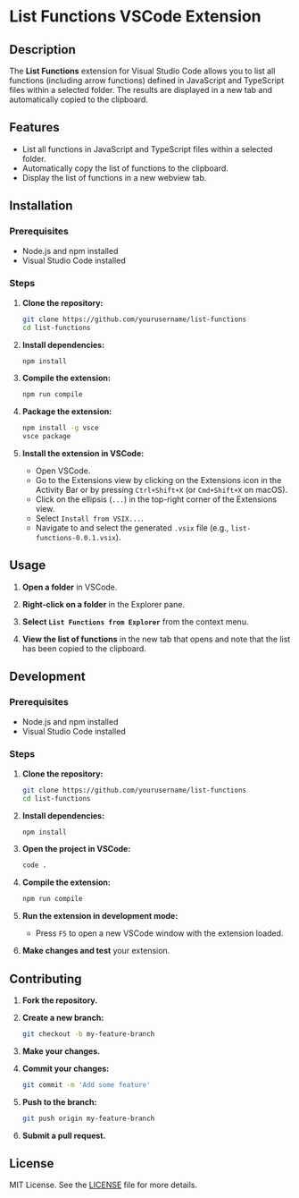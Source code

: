 # List Functions VSCode Extension

## Description

The **List Functions** extension for Visual Studio Code allows you to list all functions (including arrow functions) defined in JavaScript and TypeScript files within a selected folder. The results are displayed in a new tab and automatically copied to the clipboard.

## Features

- List all functions in JavaScript and TypeScript files within a selected folder.
- Automatically copy the list of functions to the clipboard.
- Display the list of functions in a new webview tab.

## Installation

### Prerequisites

- Node.js and npm installed
- Visual Studio Code installed

### Steps

1. **Clone the repository:**

   ```bash
   git clone https://github.com/yourusername/list-functions
   cd list-functions
   ```

2. **Install dependencies:**

   ```bash
   npm install
   ```

3. **Compile the extension:**

   ```bash
   npm run compile
   ```

4. **Package the extension:**

   ```bash
   npm install -g vsce
   vsce package
   ```

5. **Install the extension in VSCode:**

   - Open VSCode.
   - Go to the Extensions view by clicking on the Extensions icon in the Activity Bar or by pressing `Ctrl+Shift+X` (or `Cmd+Shift+X` on macOS).
   - Click on the ellipsis (`...`) in the top-right corner of the Extensions view.
   - Select `Install from VSIX...`.
   - Navigate to and select the generated `.vsix` file (e.g., `list-functions-0.0.1.vsix`).

## Usage

1. **Open a folder** in VSCode.

2. **Right-click on a folder** in the Explorer pane.

3. **Select `List Functions from Explorer`** from the context menu.

4. **View the list of functions** in the new tab that opens and note that the list has been copied to the clipboard.

## Development

### Prerequisites

- Node.js and npm installed
- Visual Studio Code installed

### Steps

1. **Clone the repository:**

   ```bash
   git clone https://github.com/yourusername/list-functions
   cd list-functions
   ```

2. **Install dependencies:**

   ```bash
   npm install
   ```

3. **Open the project in VSCode:**

   ```bash
   code .
   ```

4. **Compile the extension:**

   ```bash
   npm run compile
   ```

5. **Run the extension in development mode:**

   - Press `F5` to open a new VSCode window with the extension loaded.

6. **Make changes and test** your extension.

## Contributing

1. **Fork the repository.**

2. **Create a new branch:**

   ```bash
   git checkout -b my-feature-branch
   ```

3. **Make your changes.**

4. **Commit your changes:**

   ```bash
   git commit -m 'Add some feature'
   ```

5. **Push to the branch:**

   ```bash
   git push origin my-feature-branch
   ```

6. **Submit a pull request.**

## License

MIT License. See the [LICENSE](LICENSE) file for more details.
